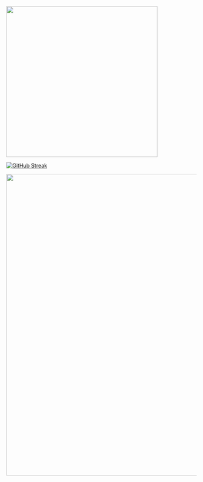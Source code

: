 <img align="center" width="400" src="https://github-readme-stats.vercel.app/api?username=Jervis-cd&theme=transparent&include_all_commits=true&show_icons=true&hide_border=true" />

[![GitHub Streak](https://streak-stats.demolab.com?user=Jervis-cd&theme=icegray&hide_longest_streak=true)](https://git.io/streak-stats)

<img width="800" src="https://github-readme-activity-graph.vercel.app/graph?username=Jervis-cd&theme=github-compact&hide_border=true&area=true" />